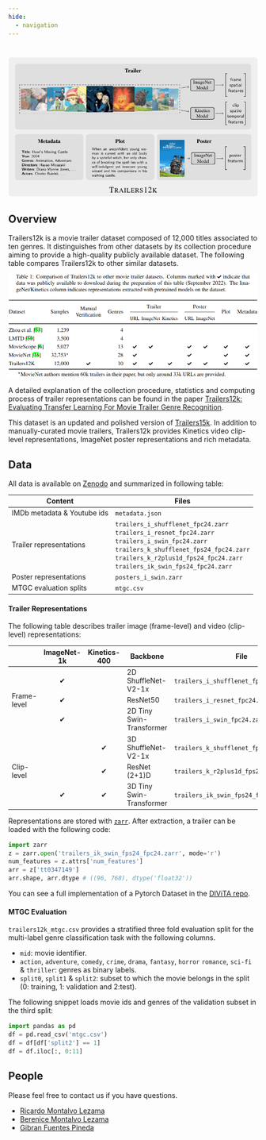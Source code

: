 ```yaml
---
hide:
  - navigation
---
```


#

![Trailer12k Collage](images/trailers12k.png)

## Overview

Trailers12k is a movie trailer dataset composed of 12,000 titles associated to ten genres. It distinguishes from other datasets by its collection procedure aiming to provide a high-quality publicly available dataset. The following table compares Trailers12k to other similar datasets.

![Trailer12k Comparison Table](images/table.png)

A detailed explanation of the collection procedure, statistics and computing process of trailer representations can be found in the paper [Trailers12k: Evaluating Transfer Learning For Movie Trailer Genre Recognition](https://arxiv.org/).

This dataset is an updated and polished version of [Trailers15k](https://turing.iimas.unam.mx/~bereml/project/trailers/). In addition to manually-curated movie trailers, Trailers12k provides Kinetics video clip-level representations, ImageNet poster representations and rich metadata.


## Data

All data is available on [Zenodo](https://doi.org/10.5281/zenodo.6499328) and summarized in following table:

<table>
    <thead>
        <tr>
            <th>Content</th>
            <th>Files</th>
        </tr>
    </thead>
    <tbody>
        <tr>
            <td>IMDb metadata & Youtube ids</td>
            <td><code>metadata.json</code></td>
        </tr>
        <tr>
            <td style="vertical-align:middle">Trailer representations</td>
            <td>
                <code>trailers_i_shufflenet_fpc24.zarr</code><br/>
                <code>trailers_i_resnet_fpc24.zarr</code><br/>
                <code>trailers_i_swin_fpc24.zarr</code><br/>
                <code>trailers_k_shufflenet_fps24_fpc24.zarr</code><br/>
                <code>trailers_k_r2plus1d_fps24_fpc24.zarr</code><br/>
                <code>trailers_ik_swin_fps24_fpc24.zarr</code>
            </td>
        </tr>
        <tr>
            <td>Poster representations</td>
            <td><code>posters_i_swin.zarr</code></td>
        </tr>
        <tr>
            <td>MTGC evaluation splits</td>
            <td><code>mtgc.csv</code></td>
        </tr>
        </tr>
    </tbody>
</table>

#### Trailer Representations
The following table describes trailer image (frame-level) and video (clip-level) representations:

<table>
    <thead>
        <tr>
            <th></th>
            <th>ImageNet-1k</th>
            <th>Kinetics-400</th>
            <th>Backbone</th>
            <th>File</th>
        </tr>
    </thead>
    <tbody>
        <tr>
            <td style="vertical-align:middle" rowspan="3">Frame-level</td>
            <td style="text-align:center">✔</td>
            <td></td>
            <td>2D ShuffleNet-V2-1x</td>
            <td><code>trailers_i_shufflenet_fpc24.zarr</code></td>
        </tr>
        <tr>
            <td style="text-align:center">✔</td>
            <td></td>
            <td>ResNet50</td>
            <td><code>trailers_i_resnet_fpc24.zarr</code></td>
        </tr>
        <tr>
            <td style="text-align:center">✔</td>
            <td></td>
            <td>2D Tiny Swin-Transformer</td>
            <td><code>trailers_i_swin_fpc24.zarr</code></td>
        </tr>
        <tr>
            <td style="vertical-align:middle" rowspan="3">Clip-level</td>
            <td></td>
            <td style="text-align:center">✔</td>
            <td>3D ShuffleNet-V2-1x</td>
            <td><code>trailers_k_shufflenet_fps24_fpc24.zarr</code></td>
        </tr>
        <tr>
            <td></td>
            <td style="text-align:center">✔</td>
            <td>ResNet (2+1)D</td>
            <td><code>trailers_k_r2plus1d_fps24_fpc24.zarr</code></td>
        </tr>
        <tr>
            <td style="text-align:center">✔</td>
            <td style="text-align:center">✔</td>
            <td>3D Tiny Swin-Transformer</td>
            <td><code>trailers_ik_swin_fps24_fpc24.zarr</code></td>
        </tr>
    </tbody>
</table>

Representations are stored with [`zarr`](https://zarr.readthedocs.io/en/stable/). After extraction, a trailer can be loaded with the following code:

``` python
import zarr
z = zarr.open('trailers_ik_swin_fps24_fpc24.zarr', mode='r')
num_features = z.attrs['num_features']
arr = z['tt0347149']
arr.shape, arr.dtype # ((96, 768), dtype('float32'))
```

You can see a full implementation of a Pytorch Dataset in the [DIViTA repo](https://github.com/richardtml/divita/).


#### MTGC Evaluation
`trailers12k_mtgc.csv` provides a stratified three fold evaluation split for the multi-label genre classification task with the following columns.

* `mid`: movie identifier.
* `action`, `adventure`, `comedy`, `crime`, `drama`, `fantasy`, `horror`	`romance`, `sci-fi` & `thriller`: genres as binary labels.
* `split0`, `split1` & `split2`: subset to which the movie belongs in the split (0: training, 1: validation and 2:test).

The following snippet loads movie ids and genres of the validation subset in the third split:

``` python
import pandas as pd
df = pd.read_csv('mtgc.csv')
df = df[df['split2'] == 1]
df = df.iloc[:, 0:11]
```


## People

Please feel free to contact us if you have questions.

* [Ricardo Montalvo Lezama](https://turing.iimas.unam.mx/~ricardoml/)
* [Berenice Montalvo Lezama](https://turing.iimas.unam.mx/~bereml/)
* [Gibran Fuentes Pineda](https://turing.iimas.unam.mx/~gibranfp/)
